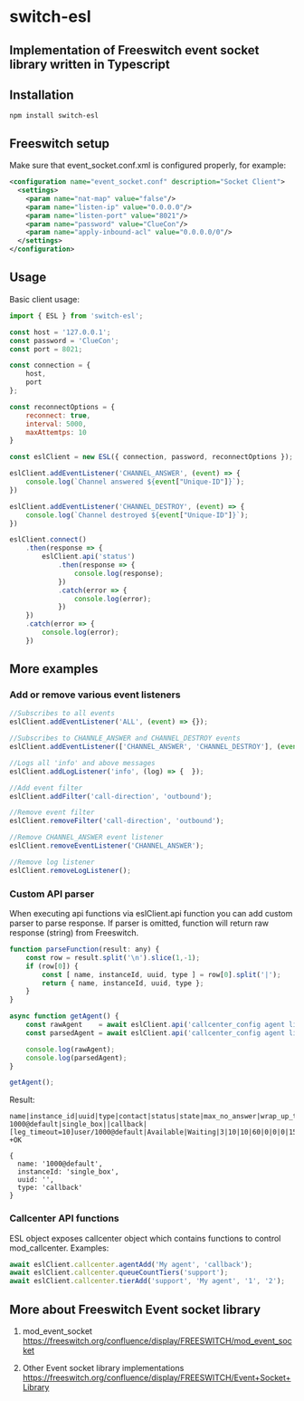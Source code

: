 # switch-esl
## Implementation of Freeswitch event socket library written in Typescript

## Installation

```
npm install switch-esl
```

## Freeswitch setup 

Make sure that event_socket.conf.xml is configured properly, for example: 

```XML
<configuration name="event_socket.conf" description="Socket Client">
  <settings>
    <param name="nat-map" value="false"/>
    <param name="listen-ip" value="0.0.0.0"/>
    <param name="listen-port" value="8021"/>
    <param name="password" value="ClueCon"/>
    <param name="apply-inbound-acl" value="0.0.0.0/0"/>
  </settings>
</configuration>
```

## Usage 

Basic client usage:
```javascript
import { ESL } from 'switch-esl';

const host = '127.0.0.1';
const password = 'ClueCon';
const port = 8021;

const connection = { 
    host, 
    port
};

const reconnectOptions = {
    reconnect: true,
    interval: 5000,
    maxAttemtps: 10
}

const eslClient = new ESL({ connection, password, reconnectOptions });

eslClient.addEventListener('CHANNEL_ANSWER', (event) => {
    console.log(`Channel answered ${event["Unique-ID"]}`);
})

eslClient.addEventListener('CHANNEL_DESTROY', (event) => {
    console.log(`Channel destroyed ${event["Unique-ID"]}`);
})

eslClient.connect()
    .then(response => {
        eslClient.api('status')
            .then(response => {
                console.log(response);
            }) 
            .catch(error => {
                console.log(error);
            })
    })
    .catch(error => {
        console.log(error);
    })
```

## More examples

### Add or remove various event listeners

```javascript
//Subscribes to all events
eslClient.addEventListener('ALL', (event) => {});

//Subscribes to CHANNLE_ANSWER and CHANNEL_DESTROY events
eslClient.addEventListener(['CHANNEL_ANSWER', 'CHANNEL_DESTROY'], (event) => {});

//Logs all 'info' and above messages
eslClient.addLogListener('info', (log) => {  });

//Add event filter
eslClient.addFilter('call-direction', 'outbound');

//Remove event filter
eslClient.removeFilter('call-direction', 'outbound');

//Remove CHANNEL_ANSWER event listener
eslClient.removeEventListener('CHANNEL_ANSWER');

//Remove log listener
eslClient.removeLogListener();
```

### Custom API parser

When executing api functions via eslClient.api function you can add custom parser to parse response.
If parser is omitted, function will return raw response (string) from Freeswitch. 

```javascript
function parseFunction(result: any) {
    const row = result.split('\n').slice(1,-1);
    if (row[0]) {
        const [ name, instanceId, uuid, type ] = row[0].split('|');
        return { name, instanceId, uuid, type };
    }
}

async function getAgent() {
    const rawAgent    = await eslClient.api('callcenter_config agent list 1000@default');
    const parsedAgent = await eslClient.api('callcenter_config agent list 1000@default', parseFunction);

    console.log(rawAgent);
    console.log(parsedAgent);
}

getAgent();
```
Result:
```
name|instance_id|uuid|type|contact|status|state|max_no_answer|wrap_up_time|reject_delay_time|busy_delay_time|no_answer_delay_time|last_bridge_start|last_bridge_end|last_offered_call|last_status_change|no_answer_count|calls_answered|talk_time|ready_time|external_calls_count
1000@default|single_box||callback|[leg_timeout=10]user/1000@default|Available|Waiting|3|10|10|60|0|0|0|1593414818|1593423623|0|0|0|0|0
+OK

{
  name: '1000@default',
  instanceId: 'single_box',
  uuid: '',
  type: 'callback'
}
```

### Callcenter API functions

ESL object exposes callcenter object which contains functions to control mod_callcenter.
Examples:

```javascript
await eslClient.callcenter.agentAdd('My agent', 'callback');
await eslClient.callcenter.queueCountTiers('support');
await eslClient.callcenter.tierAdd('support', 'My agent', '1', '2');
```
## More about Freeswitch Event socket library

1. mod_event_socket
https://freeswitch.org/confluence/display/FREESWITCH/mod_event_socket

2. Other Event socket library implementations
https://freeswitch.org/confluence/display/FREESWITCH/Event+Socket+Library


